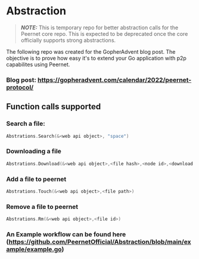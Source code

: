 # Abstraction
> **_NOTE:_** This is temporary repo for better abstraction calls for the Peernet core repo. This is expected to be deprecated once the core officially supports strong abstractions.

The following repo was created for the GopherAdvent blog post. The objective is to prove how easy it's to extend your Go application with p2p capabilites 
using Peernet. 

### Blog post: https://gopheradvent.com/calendar/2022/peernet-protocol/

## Function calls supported 
### Search a file: 
```go
Abstrations.Search(&<web api object>, "space")
```
### Downloading a file
```go
Abstrations.Download(&<web api object>,<file hash>,<node id>,<download path>)
```
### Add a file to peernet 
```go
Abstrations.Touch(&<web api object>,<file path>)
```

### Remove a file to peernet 
```go
Abstrations.Rm(&<web api object>,<file id>)
```

### An Example workflow can be found here (https://github.com/PeernetOfficial/Abstraction/blob/main/example/example.go)
